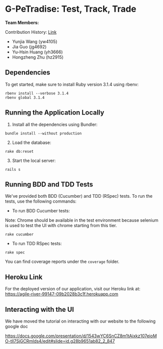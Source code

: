 # G-PeTradise: Test, Track, Trade

**Team Members:**

Contribution History: [Link](https://github.com/Jayg000e/PetApp/graphs/contributors?from=2023-09-17&to=2023-11-04&type=c)

- Yunjia Wang   (yw4105)
- Jia Guo       (jg4692)
- Yu-Hsin Huang (yh3666)
- Hongzheng Zhu (hz2915)

## Dependencies

To get started, make sure to install Ruby version 3.1.4 using rbenv:

```shell
rbenv install --verbose 3.1.4
rbenv global 3.1.4
```

## Running the Application Locally

1. Install all the dependencies using Bundler:

```shell
bundle install --without production
```

2. Load the database:

```shell
rake db:reset
```

3. Start the local server:

```shell
rails s
```

## Running BDD and TDD Tests

We've provided both BDD (Cucumber) and TDD (RSpec) tests. To run the tests, use the following commands:

- To run BDD Cucumber tests:

Note: Chrome should be available in the test environment because selenium is used to test the UI with chrome starting from this tier. 

```shell
rake cucumber
```

- To run TDD RSpec tests:

```shell
rake spec
```

You can find coverage reports under the `coverage` folder.

## Heroku Link

For the deployed version of our application, visit our Heroku link at: https://agile-river-99147-09b2028b3c1f.herokuapp.com

## Interacting with the UI

We have moved the tutorial on interacting with our website to the following google doc

https://docs.google.com/presentation/d/1543wYC6SnCZ8m1tAixkz107eioMO-tll7SjGCRmlds4/edit#slide=id.g28b9651ab82_2_847


